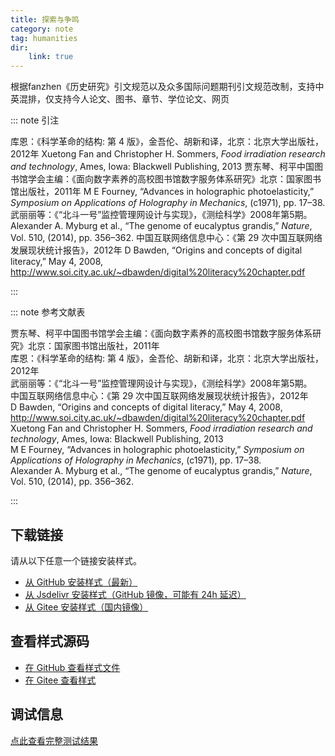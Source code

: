 ```yaml
--- 
title: 探索与争鸣 
category: note 
tag: humanities 
dir:
    link: true 
--- 
```


<!-- 此文件由脚本自动生成，请勿手动修改！ -->  

根据fanzhen《历史研究》引文规范以及众多国际问题期刊引文规范改制，支持中英混排，仅支持今人论文、图书、章节、学位论文、网页  

::: note 引注  

库恩：《科学革命的结构: 第 4 版》，金吾伦、胡新和译，北京：北京大学出版社，2012年 Xuetong Fan and Christopher H. Sommers, <i>Food irradiation research and technology</i>, Ames, Iowa: Blackwell Publishing, 2013 贾东琴、柯平中国图书馆学会主编：《面向数字素养的高校图书馆数字服务体系研究》北京：国家图书馆出版社，2011年 M E Fourney, “Advances in holographic photoelasticity,” <i>Symposium on Applications of Holography in Mechanics</i>, (c1971), pp. 17–38. 武丽丽等：《“北斗一号”监控管理网设计与实现》，《测绘科学》2008年第5期。 Alexander A. Myburg et al., “The genome of eucalyptus grandis,” <i>Nature</i>, Vol. 510, (2014), pp. 356–362. 中国互联网络信息中心：《第 29 次中国互联网络发展现状统计报告》，2012年 D Bawden, “Origins and concepts of digital literacy,” May 4, 2008, <a href="http://www.soi.city.ac.uk/~dbawden/digital%20literacy%20chapter.pdf">http://www.soi.city.ac.uk/~dbawden/digital%20literacy%20chapter.pdf</a>  

:::  

::: note 参考文献表  

<div class="csl-bib-body maxoffset-0 second-field-align-false hangingindent-false">
  <div class="csl-entry">贾东琴、柯平中国图书馆学会主编：《面向数字素养的高校图书馆数字服务体系研究》北京：国家图书馆出版社，2011年</div>
  <div class="csl-entry">库恩：《科学革命的结构: 第 4 版》，金吾伦、胡新和译，北京：北京大学出版社，2012年</div>
  <div class="csl-entry">武丽丽等：《“北斗一号”监控管理网设计与实现》，《测绘科学》2008年第5期。</div>
  <div class="csl-entry">中国互联网络信息中心：《第 29 次中国互联网络发展现状统计报告》，2012年</div>
  <div class="csl-entry">D Bawden, “Origins and concepts of digital literacy,” May 4, 2008, <a href="http://www.soi.city.ac.uk/~dbawden/digital%20literacy%20chapter.pdf">http://www.soi.city.ac.uk/~dbawden/digital%20literacy%20chapter.pdf</a></div>
  <div class="csl-entry">Xuetong Fan and Christopher H. Sommers, <i>Food irradiation research and technology</i>, Ames, Iowa: Blackwell Publishing, 2013</div>
  <div class="csl-entry">M E Fourney, “Advances in holographic photoelasticity,” <i>Symposium on Applications of Holography in Mechanics</i>, (c1971), pp. 17–38.</div>
  <div class="csl-entry">Alexander A. Myburg et al., “The genome of eucalyptus grandis,” <i>Nature</i>, Vol. 510, (2014), pp. 356–362.</div>
</div>  

:::  

<!-- more -->  


## 下载链接  

请从以下任意一个链接安装样式。 
- [从 GitHub 安装样式（最新）](https://github.com/zotero-cn/styles/./raw/main/src/exploration-and-free-views/exploration-and-free-views.csl)  
- [从 Jsdelivr 安装样式（GitHub 镜像，可能有 24h 延迟）](https://cdn.jsdelivr.net/gh/zotero-cn/styles@main/src/exploration-and-free-views/exploration-and-free-views.csl) 
- [从 Gitee 安装样式（国内镜像）](https://gitee.com/zotero-chinese/styles/./raw/main/src/exploration-and-free-views/exploration-and-free-views.csl) 

## 查看样式源码 

- [在 GitHub 查看样式文件](https://github.com/zotero-cn/styles/./tree/main/src/exploration-and-free-views/exploration-and-free-views.csl)  
- [在 Gitee 查看样式](https://gitee.com/zotero-chinese/styles/./tree/main/src/exploration-and-free-views/exploration-and-free-views.csl) 

## 调试信息 

[点此查看完整测试结果](./test.md) 
